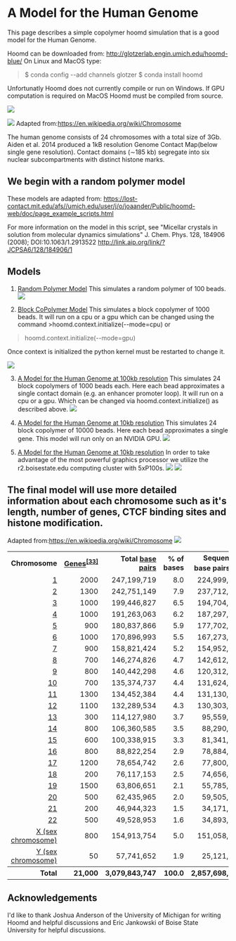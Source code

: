 
# A Model for the Human Genome
This page describes a simple copolymer hoomd simulation that is a good model for the Human Genome.

Hoomd can be downloaded from: http://glotzerlab.engin.umich.edu/hoomd-blue/
On Linux and MacOS type:
>$ conda config --add channels glotzer
>$ conda install hoomd

Unfortunatly Hoomd does not currently compile or run on Windows.
If GPU computation is required on MacOS Hoomd must be compiled from source.

![](https://upload.wikimedia.org/wikipedia/commons/6/6e/PLoSBiol3.5.Fig1bNucleus46Chromosomes.jpg)

![](https://upload.wikimedia.org/wikipedia/commons/4/4b/Chromatin_Structures.png)
Adapted from:https://en.wikipedia.org/wiki/Chromosome

The human genome consists of 24 chromosomes with a total size of 3Gb.  Aiden et al. 2014 produced a 1kB resolution Genome Contact Map(below single gene resolution).  Contact domains (∼185 kb) segregate into six nuclear subcompartments with distinct histone marks.

## We begin with a random polymer model
These models are adapted from: 
https://lost-contact.mit.edu/afs//umich.edu/user/j/o/joaander/Public/hoomd-web/doc/page_example_scripts.html

For more information on the model in this script, see "Micellar crystals in solution from molecular dynamics simulations" J. Chem. Phys. 128, 184906 (2008); DOI:10.1063/1.2913522 http://link.aip.org/link/?JCPSA6/128/184906/1

## Models

1. <a href="https://github.com/fergusonml/Human-Genome-Model/blob/master/create%20random%20polymer.ipynb">Random Polymer Model</a>
This simulates a random polymer of 100 beads.
![](snapshots/polymer.png)

2. <a href="https://github.com/fergusonml/Human-Genome-Model/blob/master/create%20random%20polymer2.ipynb">Block CoPolymer Model</a>
This simulates a block copolymer of 1000 beads.  It will run on a cpu or a gpu which can be changed using the command >hoomd.context.initialize(--mode=cpu)
or
>hoomd.context.initialize(--mode=gpu)

Once context is initialized the python kernel must be restarted to change it.

![](snapshots/copolymer.png)

3. <a href="https://github.com/fergusonml/Human-Genome-Model/blob/master/human_genome_180kb_resolution.ipynb">A Model for the Human Genome at 100kb resolution</a>
This simulates 24 block copolymers of 1000 beads each.  Here each bead approximates a single contact domain (e.g. an enhancer promoter loop).  It will run on a cpu or a gpu.  Which can be changed via hoomd.context.initialize() as described above.
![](snapshots/hum_gen_100kb.png)

4. <a href="https://github.com/fergusonml/Human-Genome-Model/blob/master/human_genome_10kb_resolution.ipynb">A Model for the Human Genome at 10kb resolution</a>
This simulates 24 block copolymer of 10000 beads.  Here each bead approximates a single gene.  This model will run only on an NVIDIA GPU.
![](snapshots/hum_gen_10kb_before.png)

5. <a href="https://github.com/fergusonml/Human-Genome-Model/blob/master/human_genome_10kb_resolution%20(r2.boisestate.edu).ipynb">A Model for the Human Genome at 10kb resolution</a>
In order to take advantage of the most powerful graphics processor we utilize the r2.boisestate.edu computing cluster with 5xP100s.
![](snapshots/hum_gen_10kb_after.png)
![](snapshots/hum_gen_10kb.png)

## The final model will use more detailed information about each chromosome such as it's length, number of genes, CTCF binding sites and histone modification.

Adapted from:https://en.wikipedia.org/wiki/Chromosome
![](https://upload.wikimedia.org/wikipedia/commons/6/6c/Genes_and_base_pairs_on_chromosomes.svg)

<table class="wikitable sortable" style="text-align:right">
<tr>
<th>Chromosome</th>
<th><a href="/wiki/Gene" title="Gene">Genes</a><sup id="cite_ref-33" class="reference"><a href="#cite_note-33">[33]</a></sup></th>
<th>Total <a href="/wiki/Nucleobase" title="Nucleobase">base pairs</a></th>
<th>&#160;% of bases</th>
<th>Sequenced base pairs<sup id="cite_ref-34" class="reference"><a href="#cite_note-34">[34]</a></sup></th>
</tr>
<tr>
<td><a href="/wiki/Chromosome_1_(human)" class="mw-redirect" title="Chromosome 1 (human)">1</a></td>
<td>2000</td>
<td>247,199,719</td>
<td>8.0</td>
<td>224,999,719</td>
</tr>
<tr>
<td><a href="/wiki/Chromosome_2_(human)" class="mw-redirect" title="Chromosome 2 (human)">2</a></td>
<td>1300</td>
<td>242,751,149</td>
<td>7.9</td>
<td>237,712,649</td>
</tr>
<tr>
<td><a href="/wiki/Chromosome_3_(human)" class="mw-redirect" title="Chromosome 3 (human)">3</a></td>
<td>1000</td>
<td>199,446,827</td>
<td>6.5</td>
<td>194,704,827</td>
</tr>
<tr>
<td><a href="/wiki/Chromosome_4_(human)" class="mw-redirect" title="Chromosome 4 (human)">4</a></td>
<td>1000</td>
<td>191,263,063</td>
<td>6.2</td>
<td>187,297,063</td>
</tr>
<tr>
<td><a href="/wiki/Chromosome_5_(human)" class="mw-redirect" title="Chromosome 5 (human)">5</a></td>
<td>900</td>
<td>180,837,866</td>
<td>5.9</td>
<td>177,702,766</td>
</tr>
<tr>
<td><a href="/wiki/Chromosome_6_(human)" class="mw-redirect" title="Chromosome 6 (human)">6</a></td>
<td>1000</td>
<td>170,896,993</td>
<td>5.5</td>
<td>167,273,993</td>
</tr>
<tr>
<td><a href="/wiki/Chromosome_7_(human)" class="mw-redirect" title="Chromosome 7 (human)">7</a></td>
<td>900</td>
<td>158,821,424</td>
<td>5.2</td>
<td>154,952,424</td>
</tr>
<tr>
<td><a href="/wiki/Chromosome_8_(human)" class="mw-redirect" title="Chromosome 8 (human)">8</a></td>
<td>700</td>
<td>146,274,826</td>
<td>4.7</td>
<td>142,612,826</td>
</tr>
<tr>
<td><a href="/wiki/Chromosome_9_(human)" class="mw-redirect" title="Chromosome 9 (human)">9</a></td>
<td>800</td>
<td>140,442,298</td>
<td>4.6</td>
<td>120,312,298</td>
</tr>
<tr>
<td><a href="/wiki/Chromosome_10_(human)" class="mw-redirect" title="Chromosome 10 (human)">10</a></td>
<td>700</td>
<td>135,374,737</td>
<td>4.4</td>
<td>131,624,737</td>
</tr>
<tr>
<td><a href="/wiki/Chromosome_11_(human)" class="mw-redirect" title="Chromosome 11 (human)">11</a></td>
<td>1300</td>
<td>134,452,384</td>
<td>4.4</td>
<td>131,130,853</td>
</tr>
<tr>
<td><a href="/wiki/Chromosome_12_(human)" class="mw-redirect" title="Chromosome 12 (human)">12</a></td>
<td>1100</td>
<td>132,289,534</td>
<td>4.3</td>
<td>130,303,534</td>
</tr>
<tr>
<td><a href="/wiki/Chromosome_13_(human)" class="mw-redirect" title="Chromosome 13 (human)">13</a></td>
<td>300</td>
<td>114,127,980</td>
<td>3.7</td>
<td>95,559,980</td>
</tr>
<tr>
<td><a href="/wiki/Chromosome_14_(human)" class="mw-redirect" title="Chromosome 14 (human)">14</a></td>
<td>800</td>
<td>106,360,585</td>
<td>3.5</td>
<td>88,290,585</td>
</tr>
<tr>
<td><a href="/wiki/Chromosome_15_(human)" class="mw-redirect" title="Chromosome 15 (human)">15</a></td>
<td>600</td>
<td>100,338,915</td>
<td>3.3</td>
<td>81,341,915</td>
</tr>
<tr>
<td><a href="/wiki/Chromosome_16_(human)" class="mw-redirect" title="Chromosome 16 (human)">16</a></td>
<td>800</td>
<td>88,822,254</td>
<td>2.9</td>
<td>78,884,754</td>
</tr>
<tr>
<td><a href="/wiki/Chromosome_17_(human)" class="mw-redirect" title="Chromosome 17 (human)">17</a></td>
<td>1200</td>
<td>78,654,742</td>
<td>2.6</td>
<td>77,800,220</td>
</tr>
<tr>
<td><a href="/wiki/Chromosome_18_(human)" class="mw-redirect" title="Chromosome 18 (human)">18</a></td>
<td>200</td>
<td>76,117,153</td>
<td>2.5</td>
<td>74,656,155</td>
</tr>
<tr>
<td><a href="/wiki/Chromosome_19_(human)" class="mw-redirect" title="Chromosome 19 (human)">19</a></td>
<td>1500</td>
<td>63,806,651</td>
<td>2.1</td>
<td>55,785,651</td>
</tr>
<tr>
<td><a href="/wiki/Chromosome_20_(human)" class="mw-redirect" title="Chromosome 20 (human)">20</a></td>
<td>500</td>
<td>62,435,965</td>
<td>2.0</td>
<td>59,505,254</td>
</tr>
<tr>
<td><a href="/wiki/Chromosome_21_(human)" class="mw-redirect" title="Chromosome 21 (human)">21</a></td>
<td>200</td>
<td>46,944,323</td>
<td>1.5</td>
<td>34,171,998</td>
</tr>
<tr>
<td><a href="/wiki/Chromosome_22_(human)" class="mw-redirect" title="Chromosome 22 (human)">22</a></td>
<td>500</td>
<td>49,528,953</td>
<td>1.6</td>
<td>34,893,953</td>
</tr>
<tr>
<td><a href="/wiki/X_chromosome" title="X chromosome">X (sex chromosome)</a></td>
<td>800</td>
<td>154,913,754</td>
<td>5.0</td>
<td>151,058,754</td>
</tr>
<tr>
<td><a href="/wiki/Y_chromosome" title="Y chromosome">Y (sex chromosome)</a></td>
<td>50</td>
<td>57,741,652</td>
<td>1.9</td>
<td>25,121,652</td>
</tr>
<tr class="sortbottom">
<th>Total</th>
<th style="text-align:right">21,000</th>
<th style="text-align:right">3,079,843,747</th>
<th style="text-align:right">100.0</th>
<th style="text-align:right">2,857,698,560</th>
</tr>
</table>

## Acknowledgements
I'd like to thank Joshua Anderson of the University of Michigan for writing Hoomd and helpful discussions and Eric Jankowski of Boise State University for helpful discussions.
